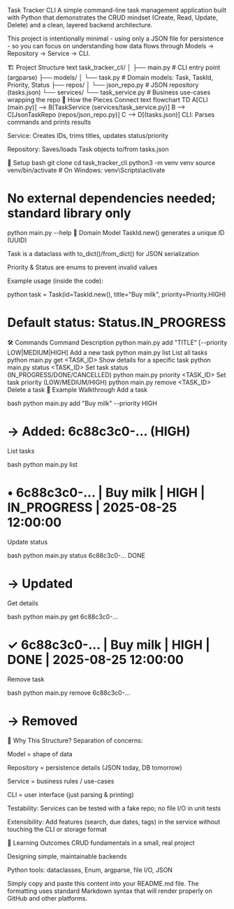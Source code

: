 Task Tracker CLI
A simple command-line task management application built with Python that demonstrates the CRUD mindset (Create, Read, Update, Delete) and a clean, layered backend architecture.

This project is intentionally minimal - using only a JSON file for persistence - so you can focus on understanding how data flows through Models → Repository → Service → CLI.

🏗️ Project Structure
text
task_tracker_cli/
│
├── main.py # CLI entry point (argparse)
├── models/
│ └── task.py # Domain models: Task, TaskId, Priority, Status
├── repos/
│ └── json_repo.py # JSON repository (tasks.json)
└── services/
└── task_service.py # Business use-cases wrapping the repo
🔗 How the Pieces Connect
text
flowchart TD
A[CLI (main.py)] --> B[TaskService (services/task_service.py)]
B --> C[JsonTaskRepo (repos/json_repo.py)]
C --> D[(tasks.json)]
CLI: Parses commands and prints results

Service: Creates IDs, trims titles, updates status/priority

Repository: Saves/loads Task objects to/from tasks.json

🚀 Setup
bash
git clone <repo-url>
cd task_tracker_cli
python3 -m venv venv
source venv/bin/activate # On Windows: venv\Scripts\activate

# No external dependencies needed; standard library only

python main.py --help
🧩 Domain Model
TaskId.new() generates a unique ID (UUID)

Task is a dataclass with to_dict()/from_dict() for JSON serialization

Priority & Status are enums to prevent invalid values

Example usage (inside the code):

python
task = Task(id=TaskId.new(), title="Buy milk", priority=Priority.HIGH)

# Default status: Status.IN_PROGRESS

🛠️ Commands
Command Description
python main.py add "TITLE" [--priority LOW|MEDIUM|HIGH] Add a new task
python main.py list List all tasks
python main.py get <TASK_ID> Show details for a specific task
python main.py status <TASK_ID> <STATUS> Set task status (IN_PROGRESS/DONE/CANCELLED)
python main.py priority <TASK_ID> <PRIORITY> Set task priority (LOW/MEDIUM/HIGH)
python main.py remove <TASK_ID> Delete a task
📖 Example Walkthrough
Add a task

bash
python main.py add "Buy milk" --priority HIGH

# → Added: 6c88c3c0-... (HIGH)

List tasks

bash
python main.py list

# • 6c88c3c0-... | Buy milk | HIGH | IN_PROGRESS | 2025-08-25 12:00:00

Update status

bash
python main.py status 6c88c3c0-... DONE

# → Updated

Get details

bash
python main.py get 6c88c3c0-...

# ✓ 6c88c3c0-... | Buy milk | HIGH | DONE | 2025-08-25 12:00:00

Remove task

bash
python main.py remove 6c88c3c0-...

# → Removed

🤔 Why This Structure?
Separation of concerns:

Model = shape of data

Repository = persistence details (JSON today, DB tomorrow)

Service = business rules / use-cases

CLI = user interface (just parsing & printing)

Testability: Services can be tested with a fake repo; no file I/O in unit tests

Extensibility: Add features (search, due dates, tags) in the service without touching the CLI or storage format

🧠 Learning Outcomes
CRUD fundamentals in a small, real project

Designing simple, maintainable backends

Python tools: dataclasses, Enum, argparse, file I/O, JSON

Simply copy and paste this content into your README.md file. The formatting uses standard Markdown syntax that will render properly on GitHub and other platforms.
